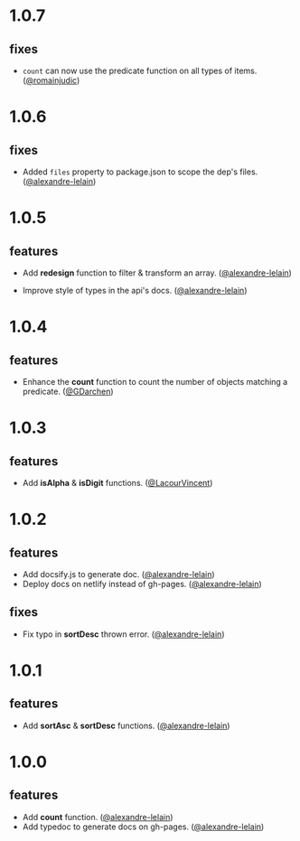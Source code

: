 # 1.0.7

## fixes

* `count` can now use the predicate function on all types of items. ([@romainjudic](https://github.com/romainjudic))

# 1.0.6

## fixes

* Added `files` property to package.json to scope the dep's files. ([@alexandre-lelain](https://github.com/alexandre-lelain))

# 1.0.5

## features

* Add **redesign** function to filter & transform an array. ([@alexandre-lelain](https://github.com/alexandre-lelain))

* Improve style of types in the api's docs. ([@alexandre-lelain](https://github.com/alexandre-lelain))

# 1.0.4

## features

* Enhance the **count** function to count the number of objects matching a predicate. ([@GDarchen](https://github.com/gdarchen))

# 1.0.3

## features

* Add **isAlpha** & **isDigit** functions. ([@LacourVincent](https://github.com/LacourVincent))

# 1.0.2

## features

* Add docsify.js to generate doc. ([@alexandre-lelain](https://github.com/alexandre-lelain))
* Deploy docs on netlify instead of gh-pages. ([@alexandre-lelain](https://github.com/alexandre-lelain))

## fixes

* Fix typo in **sortDesc** thrown error. ([@alexandre-lelain](https://github.com/alexandre-lelain))

# 1.0.1

## features

* Add **sortAsc** & **sortDesc** functions. ([@alexandre-lelain](https://github.com/alexandre-lelain))

# 1.0.0

## features

* Add **count** function. ([@alexandre-lelain](https://github.com/alexandre-lelain))
* Add typedoc to generate docs on gh-pages. ([@alexandre-lelain](https://github.com/alexandre-lelain))
